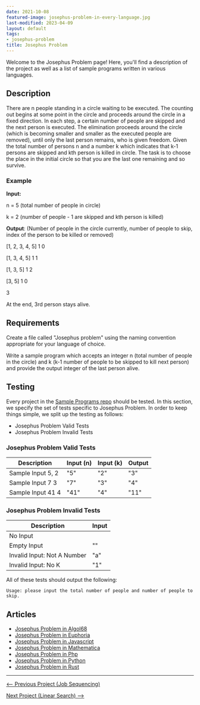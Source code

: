 ```yaml
---
date: 2021-10-08
featured-image: josephus-problem-in-every-language.jpg
last-modified: 2023-04-09
layout: default
tags:
- josephus-problem
title: Josephus Problem
---
```


Welcome to the Josephus Problem page! Here, you'll find a description of the project as well as a list of sample programs written in various languages.

## Description

There are n people standing in a circle waiting to be executed. The counting out begins at some point in the circle and proceeds around the circle in a fixed direction. In each step, a certain number of people are skipped and the next person is executed. The elimination proceeds around the circle (which is becoming smaller and smaller as the executed people are removed), until only the last person remains, who is given freedom. Given the total number of persons n and a number k which indicates that k-1 persons are skipped and kth person is killed in circle. The task is to choose the place in the initial circle so that you are the last one remaining and so survive.

### Example

__Input:__

n = 5 (total number of people in circle)

k = 2 (number of people - 1 are skipped and kth person is killed)

__Output__: (Number of people in the circle currently, number of people to skip, index of the person to be killed or removed)

[1, 2, 3, 4, 5] 1 0

[1, 3, 4, 5] 1 1

[1, 3, 5] 1 2

[3, 5] 1 0

3

At the end, 3rd person stays alive.


## Requirements

Create a file called "Josephus problem" using the naming convention appropriate for your language of choice.

Write a sample program which accepts an integer n (total number of people in the circle) and k (k-1 number of people to be skipped to kill next person) and provide the output integer of the last person alive.


## Testing

Every project in the [Sample Programs repo](https://github.com/TheRenegadeCoder/sample-programs) should be tested.
In this section, we specify the set of tests specific to Josephus Problem.
In order to keep things simple, we split up the testing as follows:

- Josephus Problem Valid Tests
- Josephus Problem Invalid Tests

### Josephus Problem Valid Tests

| Description | Input (n) | Input (k) | Output |
| ----------- | --------- | --------- | ------ |
| Sample Input 5, 2 | "5" | "2" | "3" |
| Sample Input 7 3 | "7" | "3" | "4" |
| Sample Input 41 4 | "41" | "4" | "11" |

### Josephus Problem Invalid Tests

| Description | Input |
| ----------- | ----- |
| No Input |  |
| Empty Input | "" |
| Invalid Input: Not A Number | "a" |
| Invalid Input: No K | "1" |

All of these tests should output the following:

```
Usage: please input the total number of people and number of people to skip.
```


## Articles

- [Josephus Problem in Algol68](https://sampleprograms.io/projects/josephus-problem/algol68)
- [Josephus Problem in Euphoria](https://sampleprograms.io/projects/josephus-problem/euphoria)
- [Josephus Problem in Javascript](https://sampleprograms.io/projects/josephus-problem/javascript)
- [Josephus Problem in Mathematica](https://sampleprograms.io/projects/josephus-problem/mathematica)
- [Josephus Problem in Php](https://sampleprograms.io/projects/josephus-problem/php)
- [Josephus Problem in Python](https://sampleprograms.io/projects/josephus-problem/python)
- [Josephus Problem in Rust](https://sampleprograms.io/projects/josephus-problem/rust)

***

<nav class="project-nav">

<div id="prev" markdown="1">

[<-- Previous Project (Job Sequencing)](https://sampleprograms.io/projects/job-sequencing)

</div>

<div id="next" markdown="1">

[Next Project (Linear Search) -->](https://sampleprograms.io/projects/linear-search)

</div>

</nav>